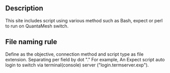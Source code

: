 ## Description
This site includes script using various method such as Bash, expect or perl to run on QuantaMesh switch.

## File naming rule
Define as the objective, connection method and script type as file extension. Separating per field by dot "." For example, An Expect script auto login to switch via terminal(console) server ("login.termserver.exp").
